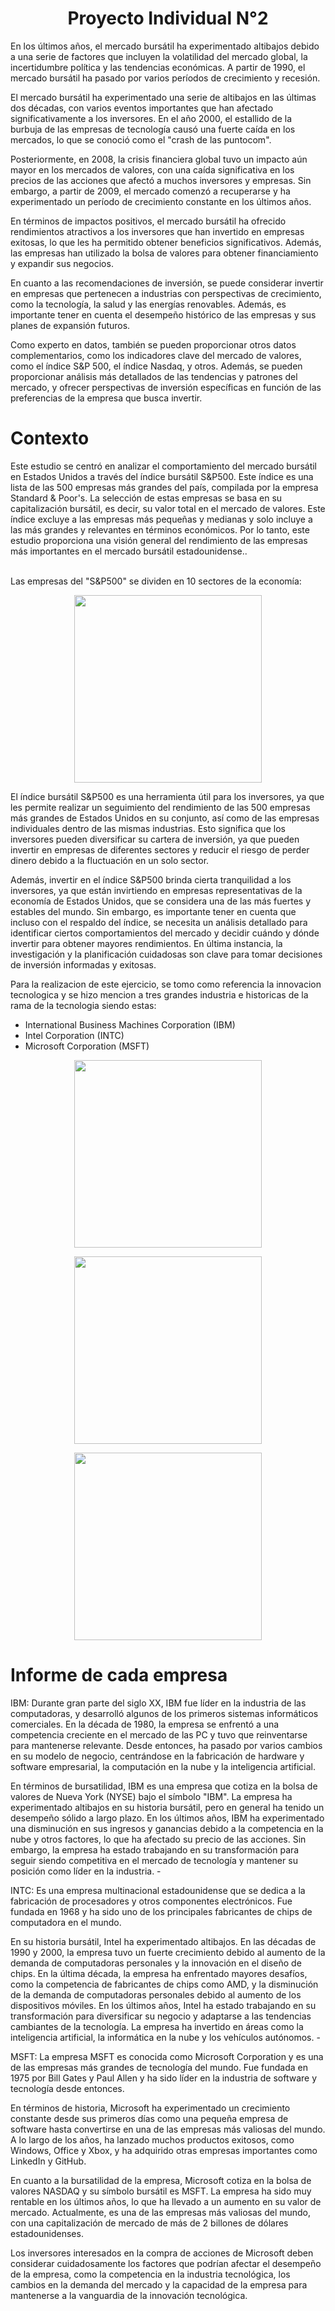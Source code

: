 
<h1 align="center">
Proyecto Individual N°2
</h1>


En los últimos años, el mercado bursátil ha experimentado altibajos debido a una serie de factores que incluyen la volatilidad del mercado global, la incertidumbre política y las tendencias económicas. A partir de 1990, el mercado bursátil ha pasado por varios períodos de crecimiento y recesión.

El mercado bursátil ha experimentado una serie de altibajos en las últimas dos décadas, con varios eventos importantes que han afectado significativamente a los inversores. En el año 2000, el estallido de la burbuja de las empresas de tecnología causó una fuerte caída en los mercados, lo que se conoció como el "crash de las puntocom".

Posteriormente, en 2008, la crisis financiera global tuvo un impacto aún mayor en los mercados de valores, con una caída significativa en los precios de las acciones que afectó a muchos inversores y empresas. Sin embargo, a partir de 2009, el mercado comenzó a recuperarse y ha experimentado un período de crecimiento constante en los últimos años.

En términos de impactos positivos, el mercado bursátil ha ofrecido rendimientos atractivos a los inversores que han invertido en empresas exitosas, lo que les ha permitido obtener beneficios significativos. Además, las empresas han utilizado la bolsa de valores para obtener financiamiento y expandir sus negocios.

En cuanto a las recomendaciones de inversión, se puede considerar invertir en empresas que pertenecen a industrias con perspectivas de crecimiento, como la tecnología, la salud y las energías renovables. Además, es importante tener en cuenta el desempeño histórico de las empresas y sus planes de expansión futuros.

Como experto en datos, también se pueden proporcionar otros datos complementarios, como los indicadores clave del mercado de valores, como el índice S&P 500, el índice Nasdaq, y otros. Además, se pueden proporcionar análisis más detallados de las tendencias y patrones del mercado, y ofrecer perspectivas de inversión específicas en función de las preferencias de la empresa que busca invertir.

<h1>Contexto</h1>
Este estudio se centró en analizar el comportamiento del mercado bursátil en Estados Unidos a través del índice bursátil S&P500. Este índice es una lista de las 500 empresas más grandes del país, compilada por la empresa Standard & Poor's. La selección de estas empresas se basa en su capitalización bursátil, es decir, su valor total en el mercado de valores. Este índice excluye a las empresas más pequeñas y medianas y solo incluye a las más grandes y relevantes en términos económicos. Por lo tanto, este estudio proporciona una visión general del rendimiento de las empresas más importantes en el mercado bursátil estadounidense..<br></br>

Las empresas del "S&P500" se dividen en 10 sectores de la economía:<br>

<p align="center">
<img src="https://www.bespokepremium.com/wp-content/uploads/2016/08/Sector-Pie.png"  height=300>
</p>

El índice bursátil S&P500 es una herramienta útil para los inversores, ya que les permite realizar un seguimiento del rendimiento de las 500 empresas más grandes de Estados Unidos en su conjunto, así como de las empresas individuales dentro de las mismas industrias. Esto significa que los inversores pueden diversificar su cartera de inversión, ya que pueden invertir en empresas de diferentes sectores y reducir el riesgo de perder dinero debido a la fluctuación en un solo sector.

Además, invertir en el índice S&P500 brinda cierta tranquilidad a los inversores, ya que están invirtiendo en empresas representativas de la economía de Estados Unidos, que se considera una de las más fuertes y estables del mundo. Sin embargo, es importante tener en cuenta que incluso con el respaldo del índice, se necesita un análisis detallado para identificar ciertos comportamientos del mercado y decidir cuándo y dónde invertir para obtener mayores rendimientos. En última instancia, la investigación y la planificación cuidadosas son clave para tomar decisiones de inversión informadas y exitosas. </br>

Para la realizacion de este ejercicio, se tomo como referencia la innovacion tecnologica y se hizo mencion a tres grandes industria e historicas de la rama de la tecnologia siendo estas:

* International Business Machines Corporation (IBM)
* Intel Corporation (INTC)
* Microsoft Corporation (MSFT)

<p align="center">
<img src="https://cdn.arstechnica.net/wp-content/uploads/2011/10/ibm_vs_ms-4e89c70-intro.jpg"  height=300>
</p>

<p align="center">
<img src="https://tse1.mm.bing.net/th?id=OIP.qBEuk98ABIV646qcJFx6IwHaEK&pid=Api&P=0"  height=300>
</p>

<p align="center">
<img src="https://tse4.mm.bing.net/th?id=OIP.KXEsmh4_up4hSBqZ3uxWUgHaE8&pid=Api&P=0"  height=300>
</p>

<h1>Informe de cada empresa</h1>

IBM: Durante gran parte del siglo XX, IBM fue líder en la industria de las computadoras, y desarrolló algunos de los primeros sistemas informáticos comerciales. En la década de 1980, la empresa se enfrentó a una competencia creciente en el mercado de las PC y tuvo que reinventarse para mantenerse relevante. Desde entonces, ha pasado por varios cambios en su modelo de negocio, centrándose en la fabricación de hardware y software empresarial, la computación en la nube y la inteligencia artificial.

En términos de bursatilidad, IBM es una empresa que cotiza en la bolsa de valores de Nueva York (NYSE) bajo el símbolo "IBM". La empresa ha experimentado altibajos en su historia bursátil, pero en general ha tenido un desempeño sólido a largo plazo. En los últimos años, IBM ha experimentado una disminución en sus ingresos y ganancias debido a la competencia en la nube y otros factores, lo que ha afectado su precio de las acciones. Sin embargo, la empresa ha estado trabajando en su transformación para seguir siendo competitiva en el mercado de tecnología y mantener su posición como líder en la industria. -

INTC: Es una empresa multinacional estadounidense que se dedica a la fabricación de procesadores y otros componentes electrónicos. Fue fundada en 1968 y ha sido uno de los principales fabricantes de chips de computadora en el mundo.

En su historia bursátil, Intel ha experimentado altibajos. En las décadas de 1990 y 2000, la empresa tuvo un fuerte crecimiento debido al aumento de la demanda de computadoras personales y la innovación en el diseño de chips. En la última década, la empresa ha enfrentado mayores desafíos, como la competencia de fabricantes de chips como AMD, y la disminución de la demanda de computadoras personales debido al aumento de los dispositivos móviles. En los últimos años, Intel ha estado trabajando en su transformación para diversificar su negocio y adaptarse a las tendencias cambiantes de la tecnología. La empresa ha invertido en áreas como la inteligencia artificial, la informática en la nube y los vehículos autónomos. -


MSFT: La empresa MSFT es conocida como Microsoft Corporation y es una de las empresas más grandes de tecnología del mundo. Fue fundada en 1975 por Bill Gates y Paul Allen y ha sido líder en la industria de software y tecnología desde entonces.

En términos de historia, Microsoft ha experimentado un crecimiento constante desde sus primeros días como una pequeña empresa de software hasta convertirse en una de las empresas más valiosas del mundo. A lo largo de los años, ha lanzado muchos productos exitosos, como Windows, Office y Xbox, y ha adquirido otras empresas importantes como LinkedIn y GitHub.

En cuanto a la bursatilidad de la empresa, Microsoft cotiza en la bolsa de valores NASDAQ y su símbolo bursátil es MSFT. La empresa ha sido muy rentable en los últimos años, lo que ha llevado a un aumento en su valor de mercado. Actualmente, es una de las empresas más valiosas del mundo, con una capitalización de mercado de más de 2 billones de dólares estadounidenses.

Los inversores interesados en la compra de acciones de Microsoft deben considerar cuidadosamente los factores que podrían afectar el desempeño de la empresa, como la competencia en la industria tecnológica, los cambios en la demanda del mercado y la capacidad de la empresa para mantenerse a la vanguardia de la innovación tecnológica.


